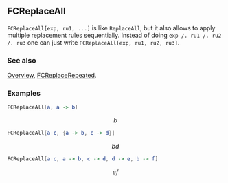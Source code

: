 ## FCReplaceAll

`FCReplaceAll[exp, ru1, ...]` is like `ReplaceAll`, but it also allows to apply multiple replacement rules sequentially. Instead of doing `exp /. ru1 /. ru2 /. ru3` one can just write `FCReplaceAll[exp, ru1, ru2, ru3]`.

### See also

[Overview](Extra/FeynCalc.md), [FCReplaceRepeated](FCReplaceRepeated.md).

### Examples

```mathematica
FCReplaceAll[a, a -> b]
```

$$b$$

```mathematica
FCReplaceAll[a c, {a -> b, c -> d}]
```

$$b d$$

```mathematica
FCReplaceAll[a c, a -> b, c -> d, d -> e, b -> f]
```

$$e f$$
